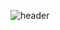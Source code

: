 ![header](https://capsule-render.vercel.app/api?type=waving&color=gradient&height=200&section=header&text=Hi%20there!&fontSize=50)
